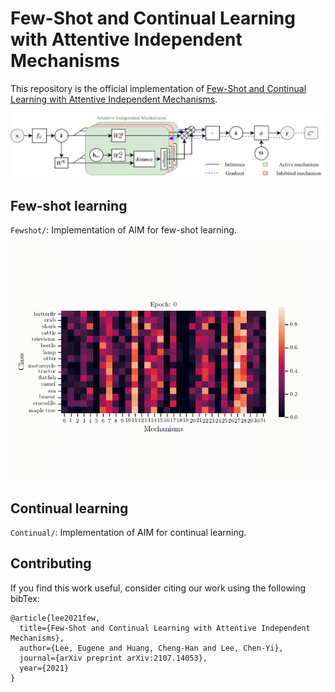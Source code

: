 # Few-Shot and Continual Learning with Attentive Independent Mechanisms

This repository is the official implementation of [Few-Shot and Continual Learning with Attentive Independent Mechanisms](https://arxiv.org/abs/2107.14053). 

<img src="Fewshot/attention-AIM.png" width="600">
<!-- 
### Directory layout
    .
    ¢u€ Fewshot
    ¢x¢u€ xxx
    ¢x¢|€ README.md
    ¢u€ Continual
    ¢x¢u€ xxx
    ¢x¢|€ README.md
    ¢|€ README.md -->

## Few-shot learning

`Fewshot/`: Implementation of AIM for few-shot learning.

<img src="Demo/mask-cifar_conv_1shot.gif" width="600">


## Continual learning

`Continual/`: Implementation of AIM for continual learning.

## Contributing

If you find this work useful, consider citing our work using the following bibTex:
```
@article{lee2021few,
  title={Few-Shot and Continual Learning with Attentive Independent Mechanisms},
  author={Lee, Eugene and Huang, Cheng-Han and Lee, Chen-Yi},
  journal={arXiv preprint arXiv:2107.14053},
  year={2021}
}
```
